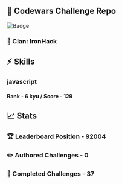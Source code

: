 ## :trident: Codewars Challenge Repo
![Badge](https://www.codewars.com/users/scottworks/badges/large)
### :wolf: Clan: IronHack
## :zap: Skills
### javascript
#### Rank - 6 kyu / Score - 129

## :chart_with_upwards_trend: Stats
### :trophy: Leaderboard Position - 92004
### :pencil2: Authored Challenges - 0
### :muscle: Completed Challenges - 37
